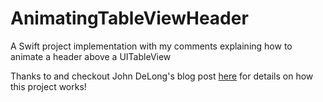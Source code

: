 # AnimatingTableViewHeader
A Swift project implementation with my comments explaining how to animate a header above a UITableView

Thanks to and checkout John DeLong's blog post [here](https://michiganlabs.com/ios/development/2016/05/31/ios-animating-uitableview-header/)
for details on how this project works!
